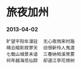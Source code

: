 # 旅夜加州

__2013-04-02__

```
旷望平阳车漫驻  无心夜雨来时路
晴云暗影寂寥天  旧恨新怜人鬼渡
七载山城景未谙  三春纳帕溪常雾
何年越海觅仙踪  却道江亭花傍树
```
